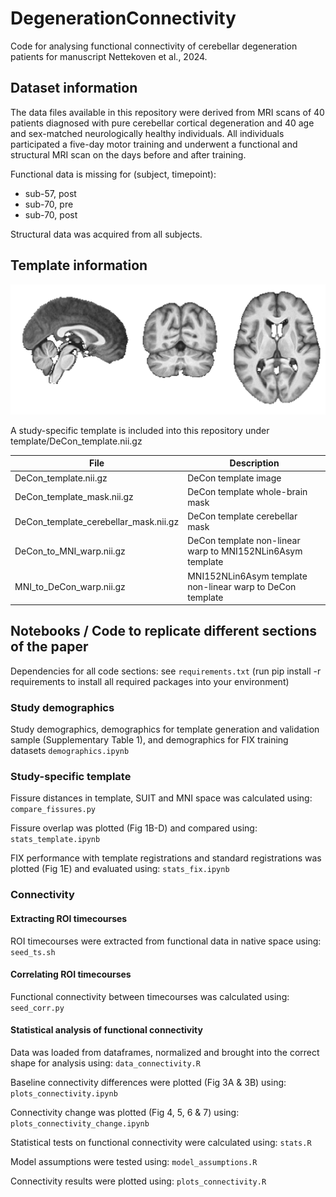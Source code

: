 # DegenerationConnectivity
Code for analysing functional connectivity of cerebellar degeneration patients for manuscript Nettekoven et al., 2024.

## Dataset information
The data files available in this repository were derived from MRI scans of 40 patients diagnosed with pure cerebellar cortical degeneration and 40 age and sex-matched neurologically healthy individuals. All individuals participated a five-day motor training and underwent a functional and structural MRI scan on the days before and after training. 

Functional data is missing for (subject, timepoint):
- sub-57, post
- sub-70, pre
- sub-70, post

Structural data was acquired from all subjects.

## Template information
![Template created from 40 patients with cerebellar degeneration and 40 healthy subjects](img/template.png)

A study-specific template is included into this repository under template/DeCon_template.nii.gz

| File                                  | Description                                                |
| ------------------------------------- | ---------------------------------------------------------- |
| DeCon_template.nii.gz                 | DeCon template image                                       |
| DeCon_template_mask.nii.gz            | DeCon template whole-brain mask                            |
| DeCon_template_cerebellar_mask.nii.gz | DeCon template cerebellar mask                             |
| DeCon_to_MNI_warp.nii.gz              | DeCon template non-linear warp to MNI152NLin6Asym template |
| MNI_to_DeCon_warp.nii.gz              | MNI152NLin6Asym template non-linear warp to DeCon template |


## Notebooks / Code to replicate different sections of the paper

Dependencies for all code sections: see ```requirements.txt``` (run pip install -r requirements to install all required packages into your environment)

### Study demographics
Study demographics, demographics for template generation and validation sample (Supplementary Table 1), and demographics for FIX training datasets
```demographics.ipynb```

### Study-specific template
Fissure distances in template, SUIT and MNI space was calculated using:
```compare_fissures.py```

Fissure overlap was plotted (Fig 1B-D) and compared using:
```stats_template.ipynb```

FIX performance with template registrations and standard registrations was plotted (Fig 1E) and evaluated using:
```stats_fix.ipynb```

### Connectivity

#### Extracting ROI timecourses

ROI timecourses were extracted from functional data in native space using:
```seed_ts.sh```

#### Correlating ROI timecourses

Functional connectivity between timecourses was calculated using:
```seed_corr.py```

#### Statistical analysis of functional connectivity
Data was loaded from dataframes, normalized and brought into the correct shape for analysis using:
```data_connectivity.R```

Baseline connectivity differences were plotted (Fig 3A & 3B) using:
```plots_connectivity.ipynb```

Connectivity change was plotted (Fig 4, 5, 6 & 7) using:
```plots_connectivity_change.ipynb```

Statistical tests on functional connectivity were calculated using:
```stats.R```

Model assumptions were tested using:
```model_assumptions.R```

Connectivity results were plotted using:
```plots_connectivity.R``` 

